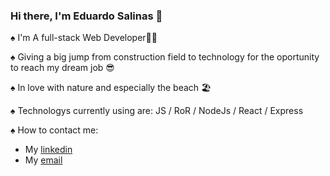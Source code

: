 ### Hi there, I'm Eduardo Salinas 👋


♠ I'm A full-stack Web Developer🧑‍💻

♠ Giving a big jump from construction field to technology for the oportunity to reach my dream job 😎

♠ In love with nature and especially the beach 🏖️

♠ Technologys currently using are: JS / RoR / NodeJs / React / Express

♠ How to contact me:
+ My [linkedin](https://www.linkedin.com/in/eduardo-salinas-hospinal/)
+ My [email](mailto:eduardosh43@gmail.com)


<!--
**eduardo4394/eduardo4394** is a ✨ _special_ ✨ repository because its `README.md` (this file) appears on your GitHub profile.

Here are some ideas to get you started:

- 🔭 I’m currently working on ...
- 🌱 I’m currently learning ...
- 👯 I’m looking to collaborate on ...
- 🤔 I’m looking for help with ...
- 💬 Ask me about ...
- 📫 How to reach me: ...
- 😄 Pronouns: ...
- ⚡ Fun fact: ...
-->
